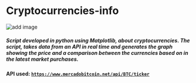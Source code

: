# Cryptocurrencies-info


![add image](https://github.com/jeronimo3875br/cryptocurrencies-info/blob/master/Screenshot_20200622-005641.jpg)


##### Script developed in python using Matplotlib, about cryptocurrencies. The script, takes data from an API in real time and generates the graph showing the price and a comparison between the currencies based on in the latest market purchases.



#### API used: <code>https://www.mercadobitcoin.net/api/BTC/ticker</code>
